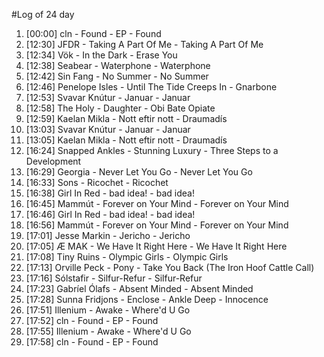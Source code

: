 #Log of 24 day

1. [00:00] cln - Found - EP - Found
1. [12:30] JFDR - Taking A Part Of Me - Taking A Part Of Me
1. [12:34] Vök - In the Dark - Erase You
1. [12:38] Seabear - Waterphone - Waterphone
1. [12:42] Sin Fang - No Summer - No Summer
1. [12:46] Penelope Isles - Until The Tide Creeps In - Gnarbone
1. [12:53] Svavar Knútur - Januar - Januar
1. [12:58] The Holy - Daughter - Obi Bate Opiate
1. [12:59] Kaelan Mikla - Nott eftir nott - Draumadís
1. [13:03] Svavar Knútur - Januar - Januar
1. [13:05] Kaelan Mikla - Nott eftir nott - Draumadís
1. [16:24] Snapped Ankles - Stunning Luxury - Three Steps to a Development
1. [16:29] Georgia - Never Let You Go - Never Let You Go
1. [16:33] Sons - Ricochet - Ricochet
1. [16:38] Girl In Red - bad idea! - bad idea!
1. [16:45] Mammút - Forever on Your Mind - Forever on Your Mind
1. [16:46] Girl In Red - bad idea! - bad idea!
1. [16:56] Mammút - Forever on Your Mind - Forever on Your Mind
1. [17:01] Jesse Markin - Jericho - Jericho
1. [17:05] Æ MAK - We Have It Right Here - We Have It Right Here
1. [17:08] Tiny Ruins - Olympic Girls - Olympic Girls
1. [17:13] Orville Peck - Pony - Take You Back (The Iron Hoof Cattle Call)
1. [17:16] Sólstafir - Silfur-Refur - Silfur-Refur
1. [17:23] Gabríel Ólafs - Absent Minded - Absent Minded
1. [17:28] Sunna Fridjons - Enclose - Ankle Deep - Innocence
1. [17:51] Illenium - Awake - Where'd U Go
1. [17:52] cln - Found - EP - Found
1. [17:55] Illenium - Awake - Where'd U Go
1. [17:58] cln - Found - EP - Found
